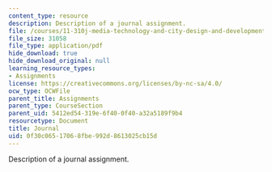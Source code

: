 ```yaml
---
content_type: resource
description: Description of a journal assignment.
file: /courses/11-310j-media-technology-and-city-design-and-development-fall-2002/0f30c06517068fbe992d8613025cb15d_journal.pdf
file_size: 31058
file_type: application/pdf
hide_download: true
hide_download_original: null
learning_resource_types:
- Assignments
license: https://creativecommons.org/licenses/by-nc-sa/4.0/
ocw_type: OCWFile
parent_title: Assignments
parent_type: CourseSection
parent_uid: 5412ed54-319e-6f40-0f40-a32a5189f9b4
resourcetype: Document
title: Journal
uid: 0f30c065-1706-8fbe-992d-8613025cb15d
---
```

Description of a journal assignment.